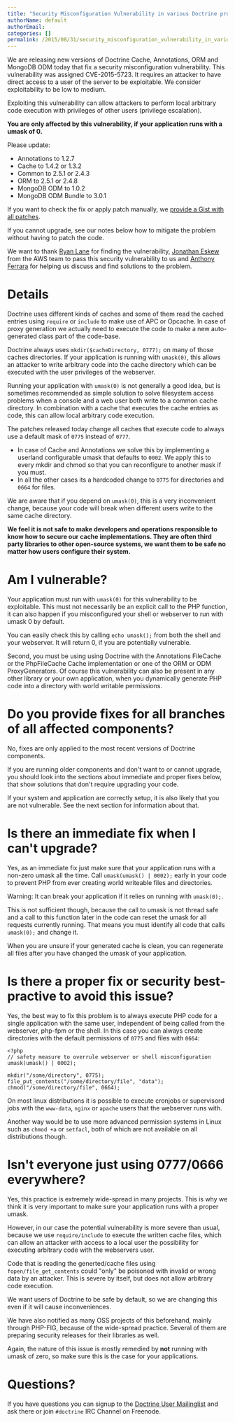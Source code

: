 ```yaml
---
title: "Security Misconfiguration Vulnerability in various Doctrine projects"
authorName: default
authorEmail:
categories: []
permalink: /2015/08/31/security_misconfiguration_vulnerability_in_various_doctrine_projects.html
---
```

We are releasing new versions of Doctrine Cache, Annotations, ORM and
MongoDB ODM today that fix a security misconfiguration vulnerability.
This vulnerability was assigned CVE-2015-5723. It requires an attacker
to have direct access to a user of the server to be exploitable. We
consider exploitability to be low to medium.

Exploiting this vulnerability can allow attackers to perform local
arbitrary code execution with privileges of other users (privilege
escalation).

**You are only affected by this vulnerability, if your application runs
with a umask of 0.**

Please update:

-   Annotations to 1.2.7
-   Cache to 1.4.2 or 1.3.2
-   Common to 2.5.1 or 2.4.3
-   ORM to 2.5.1 or 2.4.8
-   MongoDB ODM to 1.0.2
-   MongoDB ODM Bundle to 3.0.1

If you want to check the fix or apply patch manually, we [provide a Gist
with all
patches](https://gist.github.com/beberlei/dc6e4b018988cba7e211).

If you cannot upgrade, see our notes below how to mitigate the problem
without having to patch the code.

We want to thank [Ryan Lane](https://twitter.com/squiddlane) for finding
the vulnerability, [Jonathan Eskew](https://github.com/jeskew) from the
AWS team to pass this security vulnerability to us and [Anthony
Ferrara](https://twitter.com/ircmaxell) for helping us discuss and find
solutions to the problem.

Details
=======

Doctrine uses different kinds of caches and some of them read the cached
entries using `require` or `include` to make use of APC or Opcache. In
case of proxy generation we actually need to execute the code to make a
new auto-generated class part of the code-base.

Doctrine always uses `mkdir($cacheDirectory, 0777);` on many of those
caches directories. If your application is running with `umask(0)`, this
allows an attacker to write arbitrary code into the cache directory
which can be executed with the user privileges of the webserver.

Running your application with `umask(0)` is not generally a good idea,
but is sometimes recommended as simple solution to solve filesystem
access problems when a console and a web user both write to a common
cache directory. In combination with a cache that executes the cache
entries as code, this can allow local arbitrary code execution.

The patches released today change all caches that execute code to always
use a default mask of `0775` instead of `0777`.

-   In case of Cache and Annotations we solve this by implementing a
    userland configurable umask that defaults to `0002`. We apply this
    to every mkdir and chmod so that you can reconfigure to another mask
    if you must.
-   In all the other cases its a hardcoded change to `0775` for
    directories and `0664` for files.

We are aware that if you depend on `umask(0)`, this is a very
inconvenient change, because your code will break when different users
write to the same cache directory.

**We feel it is not safe to make developers and operations responsible
to know how to secure our cache implementations. They are often third
party libraries to other open-source systems, we want them to be safe no
matter how users configure their system.**

Am I vulnerable?
================

Your application must run with `umask(0)` for this vulnerability to be
exploitable. This must not necessarily be an explicit call to the PHP
function, it can also happen if you misconfigured your shell or
webserver to run with umask 0 by default.

You can easily check this by calling `echo umask();` from both the shell
and your webserver. It will return 0, if you are potentially vulnerable.

Second, you must be using using Doctrine with the Annotations FileCache
or the PhpFileCache Cache implementation or one of the ORM or ODM
ProxyGenerators. Of course this vulnerability can also be present in any
other library or your own application, when you dynamically generate PHP
code into a directory with world writable permissions.

Do you provide fixes for all branches of all affected components?
=================================================================

No, fixes are only applied to the most recent versions of Doctrine
components.

If you are running older components and don't want to or cannot upgrade,
you should look into the sections about immediate and proper fixes
below, that show solutions that don't require upgrading your code.

If your system and application are correctly setup, it is also likely
that you are not vulnerable. See the next section for information about
that.

Is there an immediate fix when I can't upgrade?
===============================================

Yes, as an immediate fix just make sure that your application runs with
a non-zero umask all the time. Call `umask(umask() | 0002);` early in
your code to prevent PHP from ever creating world writeable files and
directories.

Warning: It can break your application if it relies on running with
`umask(0);`.

This is not sufficient though, because the call to umask is not thread
safe and a call to this function later in the code can reset the umask
for all requests currently running. That means you must identify all
code that calls `umask(0);` and change it.

When you are unsure if your generated cache is clean, you can regenerate
all files after you have changed the umask of your application.

Is there a proper fix or security best-practive to avoid this issue?
====================================================================

Yes, the best way to fix this problem is to always execute PHP code for
a single application with the same user, independent of being called
from the webserver, php-fpm or the shell. In this case you can always
create directories with the default permissions of `0775` and files with
`0664`:

~~~~ {.sourceCode .php}
<?php
// safety measure to overrule webserver or shell misconfiguration
umask(umask() | 0002);

mkdir("/some/directory", 0775);
file_put_contents("/some/directory/file", "data");
chmod("/some/directory/file", 0664);
~~~~

On most linux distributions it is possible to execute cronjobs or
supervisord jobs with the `www-data`, `nginx` or `apache` users that the
webserver runs with.

Another way would be to use more advanced permission systems in Linux
such as `chmod +a` or `setfacl`, both of which are not available on all
distributions though.

Isn't everyone just using 0777/0666 everywhere?
===============================================

Yes, this practice is extremely wide-spread in many projects. This is
why we think it is very important to make sure your application runs
with a proper umask.

However, in our case the potential vulnerability is more severe than
usual, because we use `require/include` to execute the written cache
files, which can allow an attacker with access to a local user the
possibility for executing arbitrary code with the webservers user.

Code that is reading the generted/cache files using
`fopen/file_get_contents` could "only" be poisoned with invalid or wrong
data by an attacker. This is severe by itself, but does not allow
arbitrary code execution.

We want users of Doctrine to be safe by default, so we are changing this
even if it will cause inconveniences.

We have also notified as many OSS projects of this beforehand, mainly
through PHP-FIG, because of the wide-spread practice. Several of them
are preparing security releases for their libraries as well.

Again, the nature of this issue is mostly remedied by **not** running
with umask of zero, so make sure this is the case for your applications.

Questions?
==========

If you have questions you can signup to the [Doctrine User
Mailinglist](https://groups.google.com/forum/#!forum/doctrine-user) and
ask there or join `#doctrine` IRC Channel on Freenode.
